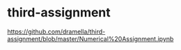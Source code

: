 # third-assignment
https://github.com/dramella/third-assignment/blob/master/Numerical%20Assignment.ipynb
